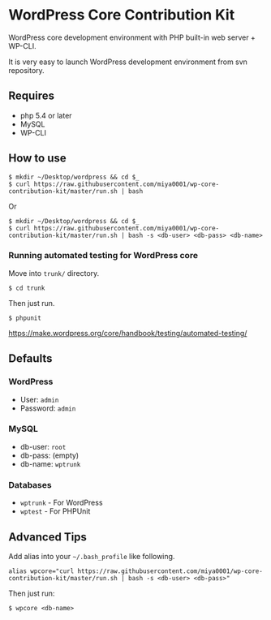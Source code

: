 # WordPress Core Contribution Kit

WordPress core development environment with PHP built-in web server + WP-CLI.

It is very easy to launch WordPress development environment from svn repository.

## Requires

* php 5.4 or later
* MySQL
* WP-CLI

## How to use

```
$ mkdir ~/Desktop/wordpress && cd $_
$ curl https://raw.githubusercontent.com/miya0001/wp-core-contribution-kit/master/run.sh | bash
```

Or

```
$ mkdir ~/Desktop/wordpress && cd $_
$ curl https://raw.githubusercontent.com/miya0001/wp-core-contribution-kit/master/run.sh | bash -s <db-user> <db-pass> <db-name>
```

### Running automated testing for WordPress core

Move into `trunk/` directory.

```
$ cd trunk
```

Then just run.

```
$ phpunit
```

https://make.wordpress.org/core/handbook/testing/automated-testing/

## Defaults

### WordPress

* User: `admin`
* Password: `admin`

### MySQL

* db-user: `root`
* db-pass: (empty)
* db-name: `wptrunk`

### Databases

* `wptrunk` - For WordPress
* `wptest` - For PHPUnit

## Advanced Tips

Add alias into your `~/.bash_profile` like following.

```
alias wpcore="curl https://raw.githubusercontent.com/miya0001/wp-core-contribution-kit/master/run.sh | bash -s <db-user> <db-pass>"
```

Then just run:

```
$ wpcore <db-name>
```
